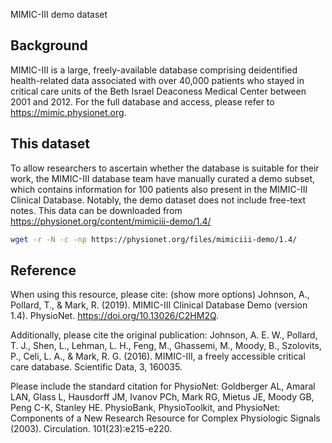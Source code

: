 MIMIC-III demo dataset

## Background
MIMIC-III is a large, freely-available database comprising deidentified health-related data associated with over 40,000 patients who stayed in critical care units of the Beth Israel Deaconess Medical Center between 2001 and 2012. For the full database and access, please refer to https://mimic.physionet.org.

## This dataset

To allow researchers to ascertain whether the database is suitable for their work, the MIMIC-III database team have manually curated a demo subset, which contains information for 100 patients also present in the MIMIC-III Clinical Database. Notably, the demo dataset does not include free-text notes. This data can be downloaded from https://physionet.org/content/mimiciii-demo/1.4/

```bash
wget -r -N -c -np https://physionet.org/files/mimiciii-demo/1.4/
```

## Reference

When using this resource, please cite: (show more options)
Johnson, A., Pollard, T., & Mark, R. (2019). MIMIC-III Clinical Database Demo (version 1.4). PhysioNet. https://doi.org/10.13026/C2HM2Q.

Additionally, please cite the original publication:
Johnson, A. E. W., Pollard, T. J., Shen, L., Lehman, L. H., Feng, M., Ghassemi, M., Moody, B., Szolovits, P., Celi, L. A., & Mark, R. G. (2016). MIMIC-III, a freely accessible critical care database. Scientific Data, 3, 160035.

Please include the standard citation for PhysioNet:
Goldberger AL, Amaral LAN, Glass L, Hausdorff JM, Ivanov PCh, Mark RG, Mietus JE, Moody GB, Peng C-K, Stanley HE. PhysioBank, PhysioToolkit, and PhysioNet: Components of a New Research Resource for Complex Physiologic Signals (2003). Circulation. 101(23):e215-e220.
